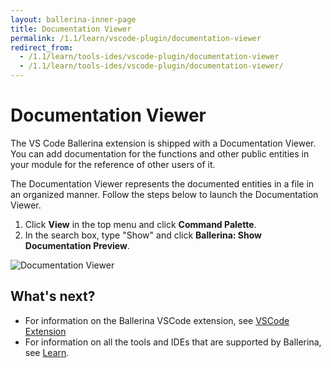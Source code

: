 ```yaml
---
layout: ballerina-inner-page
title: Documentation Viewer
permalink: /1.1/learn/vscode-plugin/documentation-viewer
redirect_from:
  - /1.1/learn/tools-ides/vscode-plugin/documentation-viewer
  - /1.1/learn/tools-ides/vscode-plugin/documentation-viewer/
---
```


# Documentation Viewer

The VS Code Ballerina extension is shipped with a Documentation Viewer. You can add documentation for the functions and other public entities in your module for the reference of other users of it. 

The Documentation Viewer represents the documented entities in a file in an organized manner. Follow the steps below to launch the Documentation Viewer.

1. Click **View** in the top menu and click **Command Palette**.
2. In the search box, type "Show" and click **Ballerina: Show Documentation Preview**.

![Documentation Viewer](/1.1/learn/images/documentation-viewer.gif)

## What's next?

- For information on the Ballerina VSCode extension, see [VSCode Extension](/1.1/learn/vscode-plugin)
- For information on all the tools and IDEs that are supported by Ballerina, see [Learn](/v1-1/learn).

